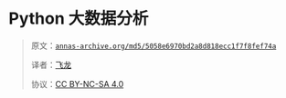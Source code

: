 # Python 大数据分析

> 原文：[`annas-archive.org/md5/5058e6970bd2a8d818ecc1f7f8fef74a`](https://annas-archive.org/md5/5058e6970bd2a8d818ecc1f7f8fef74a)
> 
> 译者：[飞龙](https://github.com/wizardforcel)
> 
> 协议：[CC BY-NC-SA 4.0](http://creativecommons.org/licenses/by-nc-sa/4.0/)